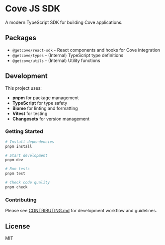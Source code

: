 # Cove JS SDK

A modern TypeScript SDK for building Cove applications.

## Packages

- `@getcove/react-sdk` - React components and hooks for Cove integration
- `@getcove/types` - (Internal) TypeScript type definitions
- `@getcove/utils` - (Internal) Utility functions

## Development

This project uses:
- **pnpm** for package management
- **TypeScript** for type safety
- **Biome** for linting and formatting
- **Vitest** for testing
- **Changesets** for version management

### Getting Started

```bash
# Install dependencies
pnpm install

# Start development
pnpm dev

# Run tests
pnpm test

# Check code quality
pnpm check
```

### Contributing

Please see [CONTRIBUTING.md](./CONTRIBUTING.md) for development workflow and guidelines.

## License

MIT